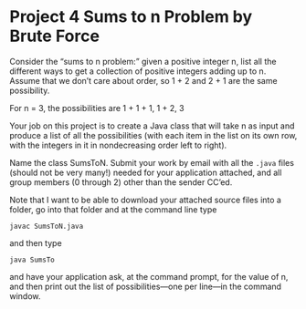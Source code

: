 # Project 4 Sums to n Problem by Brute Force

Consider the “sums to n problem:” given a positive integer n, list all the different ways to get a collection of positive integers adding up to n. Assume that we don’t care about
order, so 1 + 2 and 2 + 1 are the same possibility.

For n = 3, the possibilities are
1 + 1 + 1, 1 + 2, 3

Your job on this project is to create a Java class that will take n as input and produce a list of all the possibilities (with each item in the list on its own row, with the integers in it in nondecreasing order left to right).

Name the class SumsToN. Submit your work by email with all the `.java` files (should not be very many!) needed for your application attached, and all group members (0 through 2) other than the sender CC’ed.

Note that I want to be able to download your attached source files into a folder, go into that folder and at the command line type

```console
javac SumsToN.java
```
and then type
```console
java SumsTo
```

and have your application ask, at the command prompt, for the value of n, and then print out the list of possibilities—one per line—in the command window.
